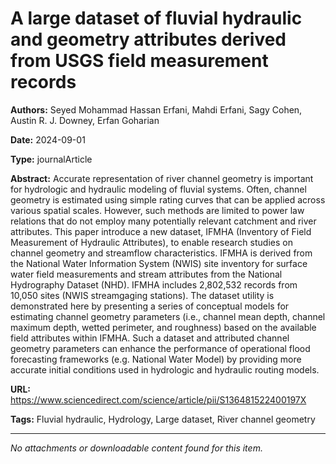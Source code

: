 # A large dataset of fluvial hydraulic and geometry attributes derived from USGS field measurement records

**Authors:** Seyed Mohammad Hassan Erfani, Mahdi Erfani, Sagy Cohen, Austin R. J. Downey, Erfan Goharian

**Date:** 2024-09-01

**Type:** journalArticle

**Abstract:**
Accurate representation of river channel geometry is important for hydrologic and hydraulic modeling of fluvial systems. Often, channel geometry is estimated using simple rating curves that can be applied across various spatial scales. However, such methods are limited to power law relations that do not employ many potentially relevant catchment and river attributes. This paper introduce a new dataset, IFMHA (Inventory of Field Measurement of Hydraulic Attributes), to enable research studies on channel geometry and streamflow characteristics. IFMHA is derived from the National Water Information System (NWIS) site inventory for surface water field measurements and stream attributes from the National Hydrography Dataset (NHD). IFMHA includes 2,802,532 records from 10,050 sites (NWIS streamgaging stations). The dataset utility is demonstrated here by presenting a series of conceptual models for estimating channel geometry parameters (i.e., channel mean depth, channel maximum depth, wetted perimeter, and roughness) based on the available field attributes within IFMHA. Such a dataset and attributed channel geometry parameters can enhance the performance of operational flood forecasting frameworks (e.g. National Water Model) by providing more accurate initial conditions used in hydrologic and hydraulic routing models.

**URL:** https://www.sciencedirect.com/science/article/pii/S136481522400197X

**Tags:** Fluvial hydraulic, Hydrology, Large dataset, River channel geometry

---



*No attachments or downloadable content found for this item.*

